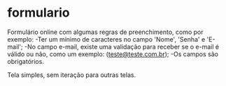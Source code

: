 # formulario

Formulário online com algumas regras de preenchimento, como por exemplo:
  -Ter um mínimo de caracteres no campo 'Nome', 'Senha' e 'E-mail';
  -No campo e-mail, existe uma validação para receber se o e-mail é válido ou não, como um exemplo: (teste@teste.com.br);
  -Os campos são obrigatórios.
  
Tela simples, sem iteração para outras telas.
